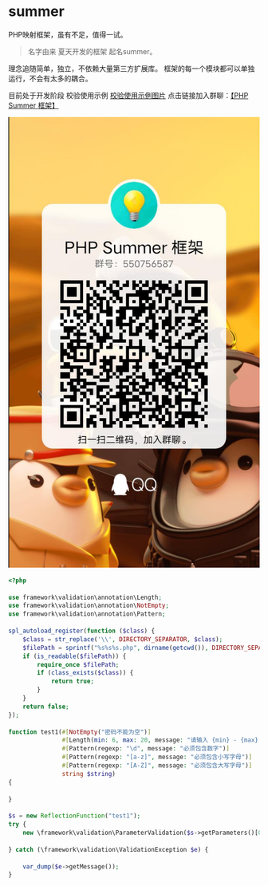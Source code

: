 # summer
PHP映射框架，虽有不足，值得一试。
> 名字由来 夏天开发的框架 起名summer。

理念追随简单，独立，不依赖大量第三方扩展库。
框架的每一个模块都可以单独运行，不会有太多的耦合。

目前处于开发阶段
校验使用示例 [校验使用示例图片](https://jq.qq.com/?_wv=1027&k=QrL9XZ8z](https://github.com/suraimu-org/summer/blob/main/validation.md))
点击链接加入群聊：[【PHP Summer 框架】](https://jq.qq.com/?_wv=1027&k=QrL9XZ8z)

![交流群](https://raw.githubusercontent.com/suraimu-org/summer/main/example/550756587.jpg)



```php
<?php

use framework\validation\annotation\Length;
use framework\validation\annotation\NotEmpty;
use framework\validation\annotation\Pattern;

spl_autoload_register(function ($class) {
    $class = str_replace('\\', DIRECTORY_SEPARATOR, $class);
    $filePath = sprintf("%s%s%s.php", dirname(getcwd()), DIRECTORY_SEPARATOR, $class);
    if (is_readable($filePath)) {
        require_once $filePath;
        if (class_exists($class)) {
            return true;
        }
    }
    return false;
});

function test1(#[NotEmpty("密码不能为空")]
               #[Length(min: 6, max: 20, message: "请输入 {min} - {max} 个字符")]
               #[Pattern(regexp: "\d", message: "必须包含数字")]
               #[Pattern(regexp: "[a-z]", message: "必须包含小写字母")]
               #[Pattern(regexp: "[A-Z]", message: "必须包含大写字母")]
               string $string)
{

}

$s = new ReflectionFunction("test1");
try {
    new \framework\validation\ParameterValidation($s->getParameters()[0], "1122");
    
} catch (\framework\validation\ValidationException $e) {
    
    var_dump($e->getMessage());
}
```
